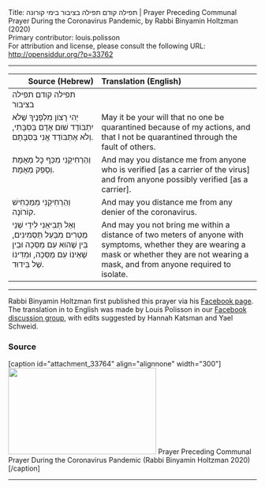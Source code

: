 <html>
<head></head>
<body>
Title: תפילה קודם תפילה בציבור בימי קורונה | Prayer Preceding Communal Prayer During the Coronavirus Pandemic, by Rabbi Binyamin Holtzman (2020)<br />
Primary contributor: louis.polisson<br />
For attribution and license, please consult the following URL: <a href="http://opensiddur.org/?p=33762">http://opensiddur.org/?p=33762</a>
<p />
<hr />

<table style="margin-left: auto;margin-right: auto;" class="draggable">
<thead><tr><th id="x" style="text-align: right;">Source (Hebrew)</th><th style="text-align: left;">Translation (English)</th></tr></thead>
<tbody>
<tr><td style="vertical-align:top;">
<div class="liturgy"><span lang="he">
<span class="instruction">תפילה קודם תפילה בציבור</span>
</span></div></td>
 
<td style="vertical-align:top;">
<div class="english">

</div></td></tr>


<tr><td style="vertical-align:top;">
<div class="liturgy"><span lang="he">
יְהִי רָצוֹן מִלְפָנֶיךָ 
שֶׁלֹא יִתְבּוֹדֵד שׁוּם אָדָם בְּסִבָּתִי, 
וְלֹא אֶתְבּוֹדֵד אֲנִי בְּסִבָּתָם. 
</span></div></td>
 
<td style="vertical-align:top;">
<div class="english">
May it be your will 
that no one be quarantined because of my actions,
and that I not be quarantined through the fault of others.
</div></td></tr>


<tr><td style="vertical-align:top;">
<div class="liturgy"><span lang="he">
וְהַרְחִיקֵנִי מִכַּף כׇּל מְאֻמָּת 
וְסָפֵק מְאֻמָּת. 
</span></div></td>
 
<td style="vertical-align:top;">
<div class="english">
And may you distance me from anyone who is verified [as a carrier of the virus]&nbsp; 
and from anyone possibly verified [as a carrier]. 
</div></td></tr>


<tr><td style="vertical-align:top;">
<div class="liturgy"><span lang="he">
וְהַרְחִיקֵנִי מִמַּכְחִישׁ קוֹרוֹנָה. 
</span></div></td>
 
<td style="vertical-align:top;">
<div class="english">
And may you distance me from any denier of the coronavirus. 
</div></td></tr>


<tr><td style="vertical-align:top;">
<div class="liturgy"><span lang="he">
וְאַל תְּבִיאֵנִי לִידֵי שְׁנֵי מֶטְרִים מִבַּעַל תַּסְמִינִים, 
בֵּין שֶׁהוּא עִם מַסֵּכָה וּבֵין שֶׁאֵינוֹ עִם מַסֵּכָה, 
וּמִדִּינוֹ שֶׁל בִּידוּד.
</span></div></td>
 
<td style="vertical-align:top;">
<div class="english">
And may you not bring me within a distance of two meters of anyone with symptoms, 
whether they are wearing a mask or whether they are not wearing a mask, 
and from anyone required to isolate.
</div></td></tr>
</tbody></table>

<hr />

Rabbi Binyamin Holtzman first published this prayer via his <a href="https://www.facebook.com/photo.php?fbid=3381884461867887&set=a.169213426468356&type=3">Facebook page</a>. The translation in to English was made by Louis Polisson in our <a href="https://www.facebook.com/groups/opensiddur/permalink/10158001867602746/">Facebook discussion group</a>, with edits suggested by Hannah Katsman and Yael Schweid.

<h3>Source</h3>

[caption id="attachment_33764" align="alignnone" width="300"]<a href="https://opensiddur.org/wp-content/uploads/2020/09/prayer-for-health-and-safety-in-public-prayer-during-the-coronavirus-Binyamin-Holtzman-2020.jpg" rel="lightbox"><img src="https://opensiddur.org/wp-content/uploads/2020/09/prayer-for-health-and-safety-in-public-prayer-during-the-coronavirus-Binyamin-Holtzman-2020-300x175.jpg" alt="" width="300" height="175" class="size-medium wp-image-33764" /></a> Prayer Preceding Communal Prayer During the Coronavirus Pandemic (Rabbi Binyamin Holtzman 2020)[/caption]


<hr />

&nbsp;
</body>
</html>